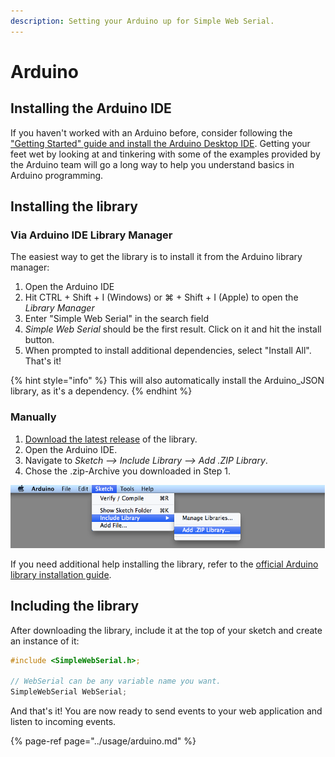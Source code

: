 ```yaml
---
description: Setting your Arduino up for Simple Web Serial.
---
```


# Arduino

## Installing the Arduino IDE

If you haven't worked with an Arduino before, consider following the ["Getting Started" guide and install the Arduino Desktop IDE](https://www.arduino.cc/en/Guide). Getting your feet wet by looking at and tinkering with some of the examples provided by the Arduino team will go a long way to help you understand basics in Arduino programming.

## Installing the library

### Via Arduino IDE Library Manager

The easiest way to get the library is to install it from the Arduino library manager:

1. Open the Arduino IDE
2. Hit CTRL + Shift + I \(Windows\) or ⌘ + Shift + I \(Apple\) to open the _Library Manager_
3. Enter "Simple Web Serial" in the search field
4. _Simple Web Serial_ should be the first result. Click on it and hit the install button. 
5. When prompted to install additional dependencies, select "Install All". That's it!

{% hint style="info" %}
This will also automatically install the Arduino\_JSON library, as it's a dependency.
{% endhint %}

### Manually

1. [Download the latest release](https://github.com/fmgrafikdesign/simplewebserial-arduino-library/releases) of the library.
2. Open the Arduino IDE.
3. Navigate to _Sketch --&gt; Include Library --&gt; Add .ZIP Library_.
4. Chose the .zip-Archive you downloaded in Step 1.

![](../.gitbook/assets/image.png)

If you need additional help installing the library, refer to the [official Arduino library installation guide](https://www.arduino.cc/en/guide/libraries).

## Including the library

After downloading the library, include it at the top of your sketch and create an instance of it:

```c
#include <SimpleWebSerial.h>;

// WebSerial can be any variable name you want.
SimpleWebSerial WebSerial;
```

And that's it! You are now ready to send events to your web application and listen to incoming events.

{% page-ref page="../usage/arduino.md" %}



